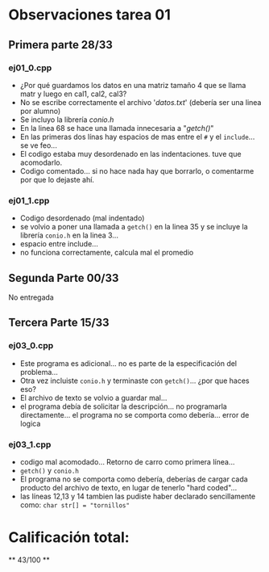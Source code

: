 Observaciones tarea 01
======================

Primera parte 28/33
-------------------

### ej01_0.cpp

- ¿Por qué guardamos los datos en una matriz tamaño 4 que se llama matr y luego en cal1, cal2, cal3?
- No se escribe correctamente el archivo '_datos.txt_' (debería ser una linea por alumno)
- Se incluyo la librería _conio.h_
- En la linea 68 se hace una llamada innecesaria a "_getch()_"
- En las primeras dos línas hay espacios de mas entre el `#` y el `include`... se ve feo...
- El codigo estaba muy desordenado en las indentaciones. tuve que acomodarlo.
- Codigo comentado... si no hace nada hay que borrarlo, o comentarme por que lo dejaste ahí.

### ej01_1.cpp
- Codigo desordenado (mal indentado)
- se volvio a poner una llamada a `getch()` en la linea 35 y se incluye la librería `conio.h` en la linea 3...
- espacio entre include...
- no funciona correctamente, calcula mal el promedio


Segunda Parte 00/33
-------------------

No entregada

Tercera Parte 15/33
-------------------

### ej03_0.cpp
- Este programa es adicional... no es parte de la especificación del problema...
- Otra vez incluiste `conio.h` y terminaste con `getch()`... ¿por que haces eso?
- El archivo de texto se volvio a guardar mal...
- el programa debía de solicitar la descripción... no programarla directamente... el programa no se comporta como debería... error de logica

### ej03_1.cpp
- codigo mal acomodado... Retorno de carro como primera línea...
- `getch()` y `conio.h`
- El programa no se comporta como debería, deberías de cargar cada producto del archivo de texto, en lugar de tenerlo "hard coded"...
- las líneas 12,13 y 14 tambien las pudiste haber declarado sencillamente como: `char str[] = "tornillos"`


Calificación total:
===================

** 43/100 **
